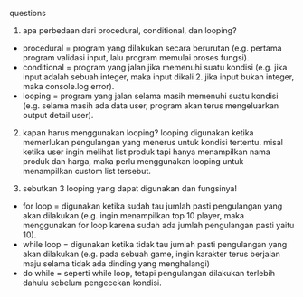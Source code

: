 questions

1. apa perbedaan dari procedural, conditional, dan looping?
- procedural = program yang dilakukan secara berurutan (e.g. pertama program validasi input, lalu program memulai proses fungsi).
- conditional = program yang jalan jika memenuhi suatu kondisi (e.g. jika input adalah sebuah integer, maka input dikali 2. jika input bukan integer, maka console.log error).
- looping = program yang jalan selama masih memenuhi suatu kondisi (e.g. selama masih ada data user, program akan terus mengeluarkan output detail user).

2. kapan harus menggunakan looping?
looping digunakan ketika memerlukan pengulangan yang menerus untuk kondisi tertentu. misal ketika user ingin melihat list produk tapi hanya menampilkan nama produk dan harga, maka perlu menggunakan looping untuk menampilkan custom list tersebut.

3. sebutkan 3 looping yang dapat digunakan dan fungsinya!
- for loop = digunakan ketika sudah tau jumlah pasti pengulangan yang akan dilakukan (e.g. ingin menampilkan top 10 player, maka menggunakan for loop karena sudah ada jumlah pengulangan pasti yaitu 10).
- while loop = digunakan ketika tidak tau jumlah pasti pengulangan yang akan dilakukan (e.g. pada sebuah game, ingin karakter terus berjalan maju selama tidak ada dinding yang menghalangi)
- do while = seperti while loop, tetapi pengulangan dilakukan terlebih dahulu sebelum pengecekan kondisi.